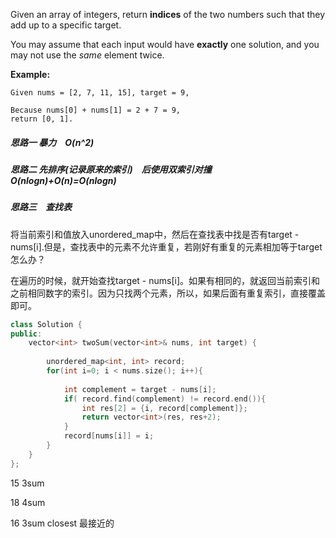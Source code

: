 Given an array of integers, return **indices** of the two numbers such that they add up to a specific target.

You may assume that each input would have **exactly** one solution, and you may not use the *same* element twice.

**Example:**

```
Given nums = [2, 7, 11, 15], target = 9,

Because nums[0] + nums[1] = 2 + 7 = 9,
return [0, 1].
```



##### 思路一 暴力　O(n^2)

##### 思路二 先排序(记录原来的索引)　后使用双索引对撞　O(nlogn)+O(n)=O(nlogn)

##### 思路三　查找表

将当前索引和值放入unordered_map中，然后在查找表中找是否有target - nums[i].但是，查找表中的元素不允许重复，若刚好有重复的元素相加等于target怎么办？

在遍历的时候，就开始查找target - nums[i]。如果有相同的，就返回当前索引和之前相同数字的索引。因为只找两个元素，所以，如果后面有重复索引，直接覆盖即可。

```c++
class Solution {
public:
    vector<int> twoSum(vector<int>& nums, int target) {
        
        unordered_map<int, int> record;
        for(int i=0; i < nums.size(); i++){
            
            int complement = target - nums[i];
            if( record.find(complement) != record.end()){
                int res[2] = {i, record[complement]};
                return vector<int>(res, res+2);
            }
            record[nums[i]] = i;
        }
    }
};
```



15 3sum 

18 4sum

16 3sum closest 最接近的

